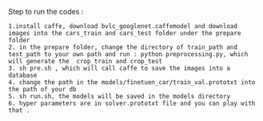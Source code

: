 Step to run the codes :

	1.install caffe, download bvlc_googlenet.caffemodel and download images into the cars_train and cars_test folder under the prepare folder 
	2. in the prepare folder, change the directory of train_path and test_path to your own path and run : python preprocessing.py, which will generate the  crop_train and crop_test
	3. sh pre.sh , which will call caffe to save the images into a database
	4. change the path in the models/finetuen_car/train_val.prototxt into the path of your db
	5. sh run.sh, the models will be saved in the models directory
	6. hyper parameters are in solver.prototxt file and you can play with that .
	
	
	
	
